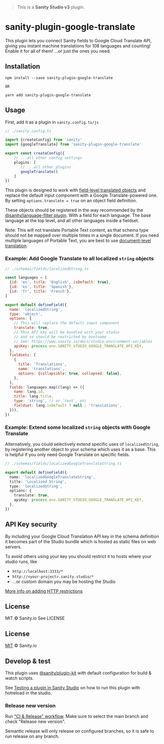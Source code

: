 > This is a **Sanity Studio v3** plugin.
# sanity-plugin-google-translate

This plugin lets you connect Sanity fields to Google Cloud Translate API, giving you instant machine translations for 108 languages and counting! Enable it for all of them! ...or just the ones you need.

## Installation

```
npm install --save sanity-plugin-google-translate

OR

yarn add sanity-plugin-google-translate
```

## Usage

First, add it as a plugin in `sanity.config.ts/js`

```ts
// ./sanity.config.ts

import {createConfig} from 'sanity'
import {googleTranslate} from 'sanity-plugin-google-translate'

export const createConfig({
    // ...all other config settings
    plugins: [
       // ...all other plugins
       googleTranslate()
    ]
})
```

This plugin is designed to work with [field-level translated objects](https://www.sanity.io/docs/localization#cd568b11a09c) and replace the default input component with a Google Translate-powered one. By setting `options.translate = true` on an object field definition.

These objects should be registered in the way recommended by the [@sanity/language-filter plugin](https://www.npmjs.com/package/@sanity/language-filter). With a field for each language. The base language at the top level, and all other languages inside a fieldset.

Note: This will not translate Portable Text content, as that schema type should not be mapped over multiple times in a single document. If you need multiple languages of Portable Text, you are best to use [document-level translation](https://github.com/sanity-io/document-internationalization).

### Example: Add Google Translate to all localized `string` objects

```js
// ./schemas/fields/localizedString.ts

const languages = [
  {id: 'en', title: 'English', isDefault: true},
  {id: 'es', title: 'Spanish'},
  {id: 'fr', title: 'French'},
]

export default defineField({
  name: 'localizedString',
  type: 'object',
  options: {
    // This will replace the default input component
    translate: true,
    // This API key will be bundled with your studio
    // and so should be restricted by hostname
    // See: https://www.sanity.io/docs/studio-environment-variables
    apiKey: process.env.SANITY_STUDIO_GOOGLE_TRANSLATE_API_KEY,
  },
  fieldsets: [
    {
      title: 'Translations',
      name: 'translations',
      options: {collapsible: true, collapsed: false},
    },
  ],
  fields: languages.map((lang) => ({
    name: lang.id,
    title: lang.title,
    type: 'string', // or `text`, etc
    fieldset: lang.isDefault ? null : 'translations',
  })),
})
```

### Example: Extend some localized `string` objects with Google Translate

Alternatively, you could selectively extend specific uses of `localizedString`, by registering another object to your schema which uses it as a base. This is helpful if you only need Google Translate on specific fields.

```ts
// ./schemas/fields/localizedGoogleTranslateString.ts

export default defineField({
  name: 'localizedGoogleTranslateString',
  title: 'Localized String',
  type: 'localizedString',
  options: {
    translate: true,
    apiKey: process.env.SANITY_STUDIO_GOOGLE_TRANSLATE_API_KEY,
  },
})
```

## API Key security

By including your Google Cloud Translation API key in the schema definition it becomes part of the Studio bundle which is hosted as static files on web servers.

To avoid others using your key you should restrict it to hosts where your studio runs, like

- `http://localhost:3333/*`
- `http://<your-project>.sanity.studio/*`
- ...or custom domain you may be hosting the Studio

[More info on adding HTTP restrictions](https://cloud.google.com/docs/authentication/api-keys#adding_http_restrictions)
## License

MIT © Sanity.io
See LICENSE

## License

[MIT](LICENSE) © Sanity.io


## Develop & test

This plugin uses [@sanity/plugin-kit](https://github.com/sanity-io/plugin-kit)
with default configuration for build & watch scripts.

See [Testing a plugin in Sanity Studio](https://github.com/sanity-io/plugin-kit#testing-a-plugin-in-sanity-studio)
on how to run this plugin with hotreload in the studio.

### Release new version

Run ["CI & Release" workflow](https://github.com/sanity-io/sanity-plugin-google-translate/actions/workflows/main.yml).
Make sure to select the main branch and check "Release new version".

Semantic release will only release on configured branches, so it is safe to run release on any branch.